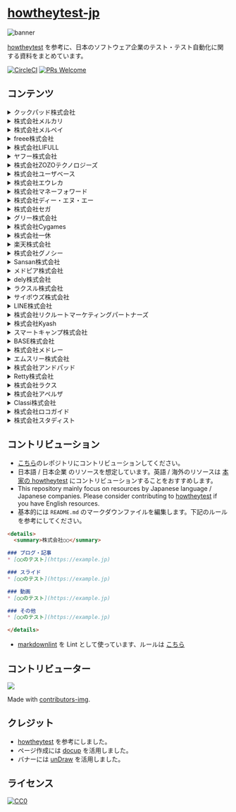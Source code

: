 # [howtheytest-jp](https://tadashi0713.github.io/howtheytest-jp/)

![banner](https://github.com/tadashi0713/howtheytest-jp/blob/master/banner.png?raw=true)

[howtheytest](https://github.com/abhivaikar/howtheytest) を参考に、日本のソフトウェア企業のテスト・テスト自動化に関する資料をまとめています。

[![CircleCI](https://circleci.com/gh/tadashi0713/howtheytest-jp/tree/master.svg?style=svg)](https://circleci.com/gh/tadashi0713/howtheytest-jp/tree/master)
[![PRs Welcome](https://img.shields.io/badge/PRs-welcome-brightgreen.svg?style=flat-square)](https://github.com/tadashi0713/howtheytest-jp/)

## コンテンツ

<details>
  <summary>クックパッド株式会社</summary>

### ブログ・記事

* [テストケース作成を仕様詳細化の手段とする実験](https://techlife.cookpad.com/entry/2020/03/16/130646)
* [クックパッド Android アプリ CI を CodeBuild に切り替えた話](https://techlife.cookpad.com/entry/2020/01/30/100000)
* [Android TVアプリの自動化されたテストの小話](https://techlife.cookpad.com/entry/2017/06/22/190000)
* [Android/iOSアプリのテストの区分戦略](https://techlife.cookpad.com/entry/2016/08/13/test-size-for-mobile)

</details>

<details>
  <summary>株式会社メルカリ</summary>

### ブログ・記事

* [Webの自動テストのこの１年を振り返って](https://tech.mercari.com/entry/2019/12/23/170258)
* [Windows10 / Microsoft Edge での自動テスト(Selenium WebDriver)を Azure DevTest Labs 上で実行して高速化したお話](https://tech.mercari.com/entry/2019/08/27/080000)
* [メルカリWeb版のUIテスト自動化で目指している世界と、そのために作った Selenium Grid・Zalenium 環境 on Azure Kubernetes Service(AKS)](https://tech.mercari.com/entry/2019/04/16/060000)
* [E2Eテストのテスト結果を可視化することで気づきが生まれた](https://tech.mercari.com/entry/2019/02/12/080000)
* [HeadSpinでモバイルアプリのテスト・モニタリングはどう変わるか](https://tech.mercari.com/entry/2019/02/14/105750)
* [Docker × Android エミュレータで、自動テスト(Appium)を並列化・爆速にする環境を作ったお話](https://tech.mercari.com/entry/2018/12/10/060000)
* [Appiumの環境構築を劇的に効率化した話](https://tech.mercari.com/entry/2018/12/07/074346)
* [メルカリiOSのUIテスト自動化をまるっとご紹介します！](https://tech.mercari.com/entry/2018/08/07/123000)
* [マイクロサービスのQA・セキュリティ自動化テスト社内ツール「Testdeck」をOSS化しました！](https://engineering.mercari.com/blog/entry/20200930-testdeck/)

</details>

<details>
  <summary>株式会社メルペイ</summary>

### ブログ・記事

* [メルペイiOSでのAppium活用事例](https://engineering.mercari.com/blog/entry/20210923-32355a8c7b/)
* [なぜメルペイQAはDevOpsに取り組むのか？](https://engineering.mercari.com/blog/entry/20201217-94588a41b9/)
* [Cypress + TestRail による Frontend E2E テストの効率化について](https://engineering.mercari.com/blog/entry/20201207-cypress-testrail-frontend-e2e-automation/)
* [Frontend E2Eテストの安定化の取り組み](https://engineering.mercari.com/blog/entry/20210914-fb8ff85b9a/)
* [メルペイiOSチームのスナップショットテストを効率化した話](https://engineering.mercari.com/blog/entry/20201220-ios-snapshot-testing/)

### スライド

* [メルペイでのリグレッションテスト自動化推進のこれまでとこれから](https://speakerdeck.com/tamaki/merupeidefalseriguretusiyontesutozi-dong-hua-tui-jin-falsekoremadetokorekara)
* [Merpay Frontend - Building a Testing Culture](https://speakerdeck.com/wilsonplau/merpay-frontend-building-a-testing-culture)
* [What we do for quality as merpay frontend](https://speakerdeck.com/naughtldy/what-we-do-for-quality-as-merpay-frontend)
* [e2eテストフレームワーク](https://www.slideshare.net/ssuser5591a9/merpay-tech-talk-e2e-testing-framework)
* [Scenario Testing to Improve Product Quality at Merpay](https://docs.google.com/presentation/d/1526Md64pmPdQIEamz5IBWvVZd7X70grz4XZ5VG4JFx4)

</details>

<details>
  <summary>freee株式会社</summary>

### ブログ・記事

* [freeeのQAの目指す姿-1/3](https://developers.freee.co.jp/entry/freee-qa-to-be-1)
* [freeeのQAの目指す姿-2/3](https://developers.freee.co.jp/entry/freee-qa-to-be-2)
* [freeeのQAの目指す姿-3/3](https://developers.freee.co.jp/entry/freee-qa-to-be-3)
* [freeeQAにおける品質指標の改善の話](https://developers.freee.co.jp/entry/quality-metrics)
* [スピードを上げても品質を落とすな！QAの挑戦](https://developers.freee.co.jp/entry/freee-tech-night-12-qa)

</details>

<details>
  <summary>株式会社LIFULL</summary>

### ブログ・記事

* [AIを活用したテスト自動化ツールを使ってみました](https://www.lifull.blog/entry/2020/03/26/185324)
* [ゼロから品質組織を立ち上げてきた話](https://www.lifull.blog/entry/2019/12/15/000000)
* [Visual Testingに最適な画像差分検知ツール「Gazo-san」をOSS化しました](https://www.lifull.blog/entry/2019/12/16/110000)
* [自動システムテストツール「Bucky」OSS化までの道のり](https://www.lifull.blog/entry/2019/05/21/170131)
* [新卒エンジニアのテストワークショップではテストを考えられるようになってもらっている](https://www.lifull.blog/entry/2021/08/27/143047)
* [ソフトウェアプロセス改善手法 SaPID 導入の壁と工夫](https://www.lifull.blog/entry/2021/07/29/102042)
* [本番障害からテストのヒントを抽出して活用する](https://www.lifull.blog/entry/2021/03/26/100000)
* [プロジェクトに直接的に関わらないQAのアプローチ](https://www.lifull.blog/entry/2021/01/28/133828)
* [LIFULLのQAの取り組みについて](https://www.lifull.blog/entry/2020/11/30/170734)
* [コード品質管理について](https://www.lifull.blog/entry/2021/03/22/131107)

### スライド

* [SaPID を導入するまでとそれから](https://www.slideshare.net/next_developer/sapid-249995479)
* [LIFULLでは新卒エンジニアに 丸一日のテスト研修を行なっている](https://www.slideshare.net/next_developer/lifull-249995498)
* [自動システムテストのテストケース見直しの観点とその自動化について](https://www.slideshare.net/RikiyaHikimochi1/stac2020hikimochi)

</details>

<details>
  <summary>ヤフー株式会社</summary>

### ブログ・記事

* [テスト自動化の今と今後](https://techblog.yahoo.co.jp/bb/testautomation-becomecommon/)

### スライド

* [Yahoo! JAPAN トップページ リニューアルとテストについて](https://www.slideshare.net/techblogyahoo/yahoo-japan-yjbonfire)
* [品質と向き合うための第一歩 #LINEヤフー福岡](https://www.slideshare.net/techblogyahoo/line-245366331)

</details>  

<details>
  <summary>株式会社ZOZOテクノロジーズ</summary>

### ブログ・記事

* [自動テストの実行環境をDockerでお気軽引っ越し](https://techblog.zozo.com/entry/testauto_env_rebuild)
* [ZOZOTOWN iOS にスナップショットテストを導入して開発速度を劇的に向上させた話](https://techblog.zozo.com/entry/ios_snapshottest)
* [AI-assistedテストへの挑戦 vol.1](https://techblog.zozo.com/entry/ai-assistedtest-1)
* [Web UIテスト自動化の実行環境をSelenium Gridで](https://techblog.zozo.com/entry/qa-webui-test-automation-01)
* [ZOZOSUIT計測テスト、自動化への道（接触篇）](https://techblog.zozo.com/entry/auto_measurement_02)
* [ZOZOSUIT計測テスト、自動化への道（音声認識篇）](https://techblog.zozo.com/entry/auto_measurement_01)
* [「品質」の基準とは？](https://techblog.zozo.com/entry/quality)
* [GitHub + CircleCIでAWS Device Farmでのテストを自動化](https://techblog.zozo.com/entry/devicefarm_automation)
* [KarateによるWeb APIのE2Eテスト実現への取り組み](https://techblog.zozo.com/entry/test-api-with-karate)
* [Autifyを導入してE2E自動テストを最適化した話](https://techblog.zozo.com/entry/autify-introduction)

### スライド

* [「こだわらない」から始めるテストの話 — ZOZOTOWN iOSのテスト事例](https://speakerdeck.com/ring/the-story-of-the-test-starting-from-dont-care)

</details>

<details>
  <summary>株式会社ユーザベース</summary>

### スライド

* [いかにしてテスト文化を醸成させたか](https://speakerdeck.com/takayukihayashi/ikanisitetesutowen-hua-woniang-cheng-sasetaka-0207ccd1-8b40-4cc1-ba92-6e66c512f56b)

### ブログ・記事

* [iOSアプリのログが正しく送信されていることを担保する](https://tech.uzabase.com/entry/2021/05/21/094101)
* [Vagrant で IE11 の Selenium Grid Node を作る](https://tech.uzabase.com/entry/2021/02/17/090000)
* [ファイルダウンロードを行う E2E テストを Selenium Grid / Zalenium で実施するための拡張を作る](https://tech.uzabase.com/entry/2021/08/04/161117)

</details>

<details>
  <summary>株式会社エウレカ</summary>

### ブログ・記事

* [PairsのQAはどう立ち上がったのか](https://medium.com/eureka-engineering/pairs%E3%81%AEqa%E3%81%AF%E3%81%A9%E3%81%86%E7%AB%8B%E3%81%A1%E4%B8%8A%E3%81%8C%E3%81%A3%E3%81%9F%E3%81%AE%E3%81%8B-30e3baa32d8f)

</details>

<details>
  <summary>株式会社マネーフォワード</summary>

### ブログ・記事

* [GitHub Actionsのワークフローを利用してクロスブラウザのE2Eテストを自動化する](https://moneyforward.com/engineers_blog/2019/11/06/e2e-test-automation/)

</details>

<details>
  <summary>株式会社ディー・エヌ・エー</summary>

### ブログ・記事

* [MOV Android版に対する「コード改善＋テスト導入」の取り組みの紹介](https://swet.dena.com/entry/2019/10/29/180000)
* [タクシーアプリ「GO」Android版へ自動テストを導入するまでの道のり](https://swet.dena.com/entry/2021/06/08/182000)

### スライド

* [Pococha UIテストの運用をみすえた対応についての話](https://speakerdeck.com/tarappo/pococha-uitesutofalseyun-yong-womisuetadui-ying-nituitefalsehua)

</details>

<details>
  <summary>株式会社セガ</summary>

### ブログ・記事

* [QAエンジニアってどんな仕事？～ゲーム開発におけるテストの世界～](http://techblog.sega.jp/entry/2018/08/27/100000)
* [ペルソナ５ ザ・ロイヤルの開発中、自動プレイでバグを検出してみた話](https://techblog.sega.jp/entry/2020/09/25/100000)
* [『龍が如く7』は進化を続け、自動バグ発見どころかほぼ全自動のバグ取りシステムを構築。これぞ無職から勇者に成り上がるデバッグだ！【CEDEC 2020】](https://www.famitsu.com/news/202009/11205564.html)

### スライド

* [「龍が如く7 光と闇の行方」の自動テスト活用事例とテスト自動化チーム（仮）による若手育成の取り組みについて](https://www.slideshare.net/SEGADevTech/7-234572005)
* [CEDEC2021 Android iOS 実機上での自動テストをより楽に有意義にする為に ～端末管理・イメージ転送・動画記録等の周辺情報のノウハウ共有～](https://www.slideshare.net/SEGADevTech/cedec2021)
* [「龍が如くスタジオ」のQAエンジニアリング技術を結集した全自動バグ取りシステム](https://www.slideshare.net/SEGADevTech/qa-238218522)

</details>

<details>
  <summary>グリー株式会社</summary>

### ブログ・記事

* [【CEDEC 2019】グリーが目指したブラックボックステストの自動化による、高品質なテストの実現と自動化部隊の育成](https://gamebiz.jp/?p=248940)

</details>

<details>
  <summary>株式会社Cygames</summary>

### ブログ・記事

* [【CEDEC 2019 フォローアップ】Shadowverse流開発手法 ～QAコスト削減と堅牢性強化を実現するプランナーによるテスト駆動開発～](https://tech.cygames.co.jp/archives/3304/)
* [【JaSST’17 Tokyo フォローアップ】受け入れテストの自動化](https://tech.cygames.co.jp/archives/2983/)

</details>

<details>
  <summary>株式会社一休</summary>

### ブログ・記事

* [E2EテストをSelenium Webdriver からCypress.io に移行した話](https://user-first.ikyu.co.jp/entry/2019/04/23/090000)
* [API Test ライブラリ Tavern のご紹介](https://user-first.ikyu.co.jp/entry/2019/05/07/110000)

</details>

<details>
  <summary>楽天株式会社</summary>

### スライド

* [Rakuten QA Group Introduction & Best Practices](https://www.slideshare.net/YusukeNakamura/rakutenqanight1-nakamura)
* [Rakuten QA group and Automation team](https://www.slideshare.net/YusukeNakamura/rakuten-presentation-qanight)
* [Test automation at Rakuten Travel](https://www.slideshare.net/ClintCayetano/test-automationatrakutentravel)
* [Automation Testing for Leisure Product](https://www.slideshare.net/SadaakiEmura/20190424-q-ameetupm-publish)

</details>

<details>
  <summary>株式会社グノシー</summary>

### ブログ・記事

* [広義のQuality向上のためにQAメンバーが大事にしていること](https://tech.gunosy.io/entry/gunosy-quality)
* [人気のテスト管理ツール「qTest」と「PractiTest」を触ってみたよ](https://tech.gunosy.io/entry/test-management-tools)

</details>

<details>
  <summary>Sansan株式会社</summary>

### ブログ・記事

* [チームにE2Eテストの文化を広めた話](https://buildersbox.corp-sansan.com/entry/2019/04/01/110000)
* [mablでテスト自動化してみた 〜導入編〜](https://buildersbox.corp-sansan.com/entry/2020/08/27/110000)
* [mablでのテスト自動化 ～実践編～](https://buildersbox.corp-sansan.com/entry/2020/09/02/110000)
* [Visual Regression Testingで安心できるフロントエンド環境を作る](https://buildersbox.corp-sansan.com/entry/2021/03/18/110000)

</details>

<details>
  <summary>メドピア株式会社</summary>

### ブログ・記事

* [ビジュアルリグレッションテストを導入した話](https://tech.medpeer.co.jp/entry/2020/04/10/160000)
* [Nuxt利用プロダクトでIE11と仲良くするためのE2E](https://tech.medpeer.co.jp/entry/e2e-ie11)

</details>

<details>
  <summary>dely株式会社</summary>

### ブログ・記事

* [1px の変化も見逃さない！ビジュアルリグレッションテスト導入で快適フロントエンド開発](https://tech.dely.jp/entry/vis_reg_test)

</details>

<details>
  <summary>ラクスル株式会社</summary>

### ブログ・記事

* [クロスブラウザに対応したE2Eテスト環境の技術選定](https://tech.raksul.com/2019/07/31/%e3%82%af%e3%83%ad%e3%82%b9%e3%83%96%e3%83%a9%e3%82%a6%e3%82%b6%e3%81%ab%e5%af%be%e5%bf%9c%e3%81%97%e3%81%9fe2e%e3%83%86%e3%82%b9%e3%83%88%e7%92%b0%e5%a2%83%e3%81%ae%e6%8a%80%e8%a1%93%e9%81%b8/)

</details>

<details>
  <summary>サイボウズ株式会社</summary>

### ブログ・記事

* [Claraチームの開発・テストプロセスについて](https://blog.cybozu.io/entry/2020/03/26/110000)
* [Test Everything: データセンター仮想化と自動テストの取り組み](https://blog.cybozu.io/entry/2019/07/10/100000)
* [サイボウズサマーインターン2019 報告 〜品質保証・セキュリティコース](https://blog.cybozu.io/entry/2019/10/24/110000)
* [OpenSTFとkintoneでモバイル端末を管理する話](https://blog.cybozu.io/entry/2018/12/20/110000)
* [QAエンジニアのAgile Testing vol.1](https://blog.cybozu.io/entry/2018/08/29/080000)
* [QAエンジニアのAgile Testing vol.2](https://blog.cybozu.io/entry/2018/10/01/080000)
* [QAエンジニアのAgile Testing vol.3](https://blog.cybozu.io/entry/2018/12/14/080000)
* [QAがテスト設計プロセスの見える化に取り組んだ話](https://blog.cybozu.io/entry/2018/08/06/080000)
* [QA勉強会支援チーム「ミネルヴァ」の紹介（2021年版）](https://blog.cybozu.io/entry/2021/02/19/080000)

### スライド

* [テスト自動化 / Test automation](https://speakerdeck.com/cybozuinsideout/test-automation-b98fc9a4-3cca-4090-8550-0aaa636368e2)
* [チームワーク溢れる会社が目指している組織の話](https://speakerdeck.com/rabbit_tail/timuwakuyi-reruhui-she-gamu-zhi-siteiruzu-zhi-falsehua)
* [多種多様なユーザーがいるサービスのQA](https://www.slideshare.net/asami1015/qabar)
* [ここからはじめるスクラムQA（増補改訂版）](https://speakerdeck.com/ak1210/getting-started-with-qa-in-scrum-revised)
* [「開発チーム」とQA /"Development Team" and QA](https://speakerdeck.com/ak1210/development-team-and-qa)
* [インフラのQA？なにそれ？おいしいの？](https://www.slideshare.net/ssuser7030c8/qa-161768968)

</details>

<details>
  <summary>LINE株式会社</summary>

### ブログ・記事

* [制作現場におけるビジュアルリグレッションテストの導入 – 「LINEのお年玉」4年目の挑戦](https://engineering.linecorp.com/ja/blog/visual-regression-otoshidama/)
* [Test Automation Workshop 2018 Tokyo](https://engineering.linecorp.com/ja/blog/test-automation-workshop-2018-tokyo)
* [デュアルQAプロセスを紹介します](https://engineering.linecorp.com/ja/blog/dual-qa-process/)

### スライド

* [Reduce flaky test cases with Gradle retry plugin and Allure report](https://speakerdeck.com/line_developers/reduce-flaky-test-cases-with-gradle-retry-plugin-and-allure-report)
* [Everything from Scratch: A journey as Software Engineer in Test to improve "Testing"](https://speakerdeck.com/line_developers/everything-from-scratch-a-journey-as-software-engineer-in-test-to-improve-testing)
* [出前館プロジェクトにおけるLINE QAチームの取り組み](https://speakerdeck.com/line_developers/efforts-of-qa-team-in-demaecan)
* [LINEリサーチ/LINEアンケートにおける 上流工程でのQA実践とその先にあったもの](https://speakerdeck.com/line_developers/line-research-and-line-survey-qa-practice-in-the-upstream-process)

</details>

<details>
  <summary>株式会社リクルートマーケティングパートナーズ</summary>

### ブログ・記事

* [TestCafe で E2E テストを始めよう #1 - 概要説明 と Hello World](https://tech.recruit-mp.co.jp/front-end/post-20193/)
* [TestCafe で E2E テストを始めよう #2 - ベーシック認証とユーザーロール（アカウント認証）](https://tech.recruit-mp.co.jp/front-end/post-20251/)
* [TestCafe で E2E テストを始めよう #3 - よりプログラマブルな作りにする](https://tech.recruit-mp.co.jp/front-end/post-20371/)
* [TestCafe で E2E テストを始めよう #4 - 関心の分離・メンテナブルなテストを書くためのベストプラクティス](https://tech.recruit-mp.co.jp/front-end/post-20397/)

</details>

<details>
  <summary>株式会社Kyash</summary>

### ブログ・記事

* [iOSDC 2021 LTで話した『Kyash iOSアプリのQAの歴史』のスライド補足](https://konifar.hatenablog.com/entry/2021/09/24/174144)
* [KyashのAPIのテストにおけるPostmanの運用方針](https://blog.kyash.co/entry/2021/09/03/095714)
* [Kyash QAチームの改善の取り組みについて](https://blog.kyash.co/entry/2021/08/11/191819)
* [Kyash Android で UIテストを導入した時の方針](https://konifar.hatenablog.com/entry/2018/08/13/180157)

### スライド

* [iOS版KyashにMock Frameworkを導入した話 / Introducing Kyash iOS Test Cases 2020](https://speakerdeck.com/tamadon/introducing-kyash-ios-test-cases-2020)

</details>

<details>
  <summary>スマートキャンプ株式会社</summary>

### ブログ・記事

* [Go製のREST APIにUnitテストを追加した話](https://tech.smartcamp.co.jp/entry/try-go-unit-test)
* [mablを導入した話](https://tech.smartcamp.co.jp/entry/introduced-mabl)

</details>

<details>
  <summary>BASE株式会社</summary>

### スライド

* [実践ATDD 〜TDDから更に歩みを進めたソフトウェア開発へ〜 / ATDD by genba example](https://speakerdeck.com/hgsgtk/atdd-by-genba-example)
* [E2Eのテスト環境とテストデータの理想と現実 〜現実のシステムでE2Eテストを作り維持する工夫と具体事例〜](https://speakerdeck.com/hgsgtk/real-world-e2e-testing)
* [TDDからATDDへ歩みをすすめる / Step to Acceptance test–driven development from TDD](https://speakerdeck.com/hgsgtk/step-to-acceptance-test-driven-development-from-tdd)

</details>

<details>
  <summary>株式会社メドレー</summary>

### ブログ・記事

* [UIテストの自動化にMagic Podを導入した話](https://developer.medley.jp/entry/2021/01/15/180126)
* [開発チームと一体となったQA](https://developer.medley.jp/entry/2021/03/09/175356)

</details>

<details>
  <summary>エムスリー株式会社</summary>

### ブログ・記事

* [IE の E2E テストを TestCafe で実現する](https://www.m3tech.blog/entry/ie-test-by-testcafe)
* [QAチームの勉強会でアクティブ・ブック・ダイアログを取り入れてわいわいやってみた話](https://www.m3tech.blog/entry/2019/12/06/000000)
* [Docpediaでの品質計画とQA活動](https://www.m3tech.blog/entry/2020/03/26/170000)
* [QA Wolfを採用したE2Eテスト自動化事例の紹介](https://www.m3tech.blog/entry/2020/08/06/170000)
* [エムスリーのQAチームが目指しているもの](https://www.m3tech.blog/entry/2020/12/02/180000)
* [デジカル開発チームが品質を保つための2つの取り組み](https://www.m3tech.blog/entry/2021/03/30/142426)

### スライド

* [DevOps組織でQAが加速のために取り組んでみたこと](https://speakerdeck.com/shiromoto/devopszu-zhi-deqagajia-su-falsetameniqu-rizu-ndemitakoto)

</details>

<details>
  <summary>株式会社アンドパッド</summary>

### ブログ・記事

* [Autifyを導入して3ヶ月経ったので振り返ってみる](https://tech.andpad.co.jp/entry/2020/09/18/162614)
* [Flutterアプリをテストして、カバレッジを見える化する](https://tech.andpad.co.jp/entry/2020/11/17/170000)

### スライド

* [Firestoreエミュレータを使ってユニットテストを書いた話](https://speakerdeck.com/tmyk110/firestoreemiyuretawoshi-tuteyunitutotesutowoshu-itahua)

</details>

<details>
  <summary>Retty株式会社</summary>

### スライド

* [顧客価値を安定的に届けるために―Rettyにおけるアジャイル開発とQA改善の取り組み―](https://speakerdeck.com/tunepolo/deliver-customer-value-regularly-at-retty)

</details>

<details>
  <summary>株式会社ラクス</summary>

### スライド

* [13年続くレガシーサービスを安全にリリースし続けるためのテスト戦略](https://speakerdeck.com/kyoshimoto/rakus-meetup-osaka-vol8-2020-08-05)
* [新規プロダクトの開発速度と品質の両立を支える自動テスト](https://speakerdeck.com/noriharu3/automation-testing-supports-both-development-speed-and-quality-of-new-product)
* [テスト稼働の削減とフロントエンドの品質担保を行うE2Eテスト](https://speakerdeck.com/yugkwmt/tesutojia-dong-falsexue-jian-tohurontoendofalsepin-zhi-dan-bao-woxing-ue2etesuto)

</details>

<details>
  <summary>株式会社アペルザ</summary>

### ブログ・記事

* [「QAをチームではなく、活動に」アペルザのQAへの取り組み](https://www.wantedly.com/companies/aperza/post_articles/298837)

### スライド

* [アペルザの品質を支えるE2Eグレートジャーニー](https://speakerdeck.com/kunihikosasaki/aperuzafalsepin-zhi-wozhi-erue2eguretoziyani)

</details>

<details>
  <summary>Classi株式会社</summary>

### ブログ・記事

* [QAチームが取り組む「品質の見える化」への挑戦](https://tech.classi.jp/entry/2021/09/15/093000)
* [Classi QAの品質向上への道](https://tech.classi.jp/entry/2021/09/14/090000)
* [Angular+Storybookで画像回帰テストを小さくはじめる](https://tech.classi.jp/entry/2021/09/09/113000)

</details>

<details>
  <summary>株式会社ロコガイド</summary>

### ブログ・記事

* [QAチーム立ち上げ記録第1回](https://techblog.locoguide.co.jp/entry/2021/03/09/124451)
* [Magic Podによる自動テスト 〜QAチーム記録第2回〜](https://techblog.locoguide.co.jp/entry/2021/09/22/133138)
* [ロコガイドにおける分散テスト実行環境](https://techblog.locoguide.co.jp/entry/2020/12/03/120000)
* [Instrumentationテスト 最初の小さな一歩](https://techblog.locoguide.co.jp/entry/2020/04/14/143333)
* [Androidアプリチームにテストコードを書く習慣ができるまで](https://techblog.locoguide.co.jp/entry/2020/09/18/121716)

</details>

<details>
  <summary>株式会社スタディスト</summary>

### ブログ・記事

* [Teachme Bizの開発における QA の歴史・理想像・課題](https://medium.com/studist-dev/teachme-biz%E3%81%AE%E9%96%8B%E7%99%BA%E3%81%AB%E3%81%8A%E3%81%91%E3%82%8B-qa-%E3%81%AE%E6%AD%B4%E5%8F%B2-%E7%90%86%E6%83%B3%E5%83%8F-%E8%AA%B2%E9%A1%8C-8d3cf1895344)
* [モダンなQA組織を目指して](https://medium.com/studist-dev/aiming-for-a-modern-qa-1038aa8667b1)
* [「信頼」がQAの価値を生む](https://medium.com/studist-dev/trust-creates-value-for-qa-82c8565ef5c2)

</details>

## コントリビューション

* [こちら](https://github.com/tadashi0713/howtheytest-jp)のレポジトリにコントリビューションしてください。
* 日本語 / 日本企業 のリソースを想定しています。英語 / 海外のリソースは [本家の howtheytest](https://github.com/abhivaikar/howtheytest) にコントリビューションすることをおすすめします。
* This repository mainly focus on resources by Japanese language / Japanese companies. Please consider contributing to [howtheytest](https://github.com/abhivaikar/howtheytest) if you have English resources.
* 基本的には `README.md` のマークダウンファイルを編集します。下記のルールを参考にしてください。

```markdown
<details>
  <summary>株式会社○○</summary>

### ブログ・記事
* [○○のテスト](https://example.jp)

### スライド
* [○○のテスト](https://example.jp)

### 動画
* [○○のテスト](https://example.jp)

### その他
* [○○のテスト](https://example.jp)

</details>
```

* [markdownlint](https://github.com/DavidAnson/markdownlint) を Lint として使っています、ルールは [こちら](https://github.com/tadashi0713/howtheytest-jp/blob/master/.markdownlint.json)

## コントリビューター

<a href="https://github.com/tadashi0713/howtheytest-jp/graphs/contributors">
  <img src="https://contrib.rocks/image?repo=tadashi0713/howtheytest-jp" />
</a>

Made with [contributors-img](https://contrib.rocks).

## クレジット

* [howtheytest](https://github.com/abhivaikar/howtheytest) を参考にしました。
* ページ作成には [docup](https://github.com/egoist/docup) を活用しました。
* バナーには [unDraw](https://undraw.co/) を活用しました。

## ライセンス

[![CC0](https://mirrors.creativecommons.org/presskit/buttons/88x31/svg/cc-zero.svg)](https://creativecommons.org/publicdomain/zero/1.0/)
